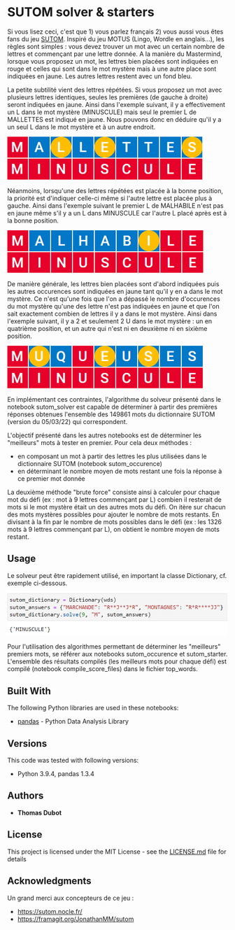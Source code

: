# SUTOM solver & starters 

Si vous lisez ceci, c'est que 1) vous parlez français 2) vous aussi vous êtes fans du jeu [SUTOM](https://sutom.nocle.fr/#). 
Inspiré du jeu MOTUS (Lingo, Wordle en anglais...), les règles sont simples : vous devez trouver un mot avec un certain nombre 
de lettres et commençant par une lettre donnée. A la manière du Mastermind, lorsque vous proposez un mot, les lettres bien 
placées sont indiquées en rouge et celles qui sont dans le mot mystère mais à une autre place sont indiquées en jaune. 
Les autres lettres restent avec un fond bleu.


La petite subtilité vient des lettres répétées. Si vous proposez un mot avec plusieurs lettres identiques, seules les premières
(de gauche à droite) seront indiquées en jaune. Ainsi dans l'exemple suivant, il y a effectivement un L dans le mot mystère (MINUSCULE)
mais seul le premier L de MALLETTES est indiqué en jaune. Nous pouvons donc en déduire qu'il y a un seul L dans le mot mystère et à un
autre endroit.

![mallettes](mallettes.PNG)

Néanmoins, lorsqu'une des lettres répétées est placée à la bonne position, la priorité est d'indiquer celle-ci même si l'autre lettre 
est placée plus à gauche. Ainsi dans l'exemple suivant le premier L de MALHABILE n'est pas en jaune même s'il y a un L dans MINUSCULE car
l'autre L placé après est à la bonne position.

![malhabile](malhabile.PNG)

De manière générale, les lettres bien placées sont d'abord indiquées puis les autres occurences sont indiquées en jaune tant qu'il y en
a dans le mot mystère. Ce n'est qu'une fois que l'on a dépassé le nombre d'occurences du mot mystère qu'une des lettre n'est pas indiquées
en jaune et que l'on sait exactement combien de lettres il y a dans le mot mystère. Ainsi dans l'exemple suivant, il y a 2 et seulement 2
U dans le mot mystère : un en quatrième position, et un autre qui n'est ni en deuxième ni en sixième position.

![muqueuses](muqueuses.PNG)

En implémentant ces contraintes, l'algorithme du solveur présenté dans le notebook sutom_solver est capable de déterminer à partir des
premières réponses obtenues l'ensemble des 149861 mots du dictionnaire SUTOM (version du 05/03/22) qui correspondent. 

L'objectif présenté dans les autres notebooks est de déterminer les "meilleurs" mots à tester en premier. Pour cela deux méthodes :
* en composant un mot à partir des lettres les plus utilisées dans le dictionnaire SUTOM (notebook sutom_occurence)
* en déterminant le nombre moyen de mots restant une fois la réponse à ce premier mot donnée

La deuxième méthode "brute force" consiste ainsi à calculer pour chaque mot du défi (ex : mot à 9 lettres commençant par L) combien il 
resterait de mots si le mot mystère était un des autres mots du défi. On itère sur chacun des mots mystères possibles pour ajouter le 
nombre de mots restants.
En divisant à la fin par le nombre de mots possibles dans le défi (ex : les 1326 mots à 9 lettres commençant par L), on obtient le nombre
moyen de mots restant.

## Usage

Le solveur peut être rapidement utilisé, en important la classe Dictionary, cf. exemple ci-dessous.

![usage](usage.PNG)

Pour l'utilisation des algorithmes permettant de déterminer les "meilleurs" premiers mots, se référer aux notebooks sutom_occurence et 
sutom_starter.
L'ensemble des résultats compilés (les meilleurs mots pour chaque défi) est compilé (notebook compile_score_files) dans le fichier top_words.


## Built With

The following Python libraries are used in these notebooks:
* [pandas](https://pandas.pydata.org/) - Python Data Analysis Library

## Versions

This code was tested with following versions:
* Python 3.9.4, pandas 1.3.4


## Authors

* **Thomas Dubot** 

## License

This project is licensed under the MIT License - see the [LICENSE.md](LICENSE.md) file for details

## Acknowledgments

Un grand merci aux concepteurs de ce jeu :
* https://sutom.nocle.fr/
* https://framagit.org/JonathanMM/sutom







